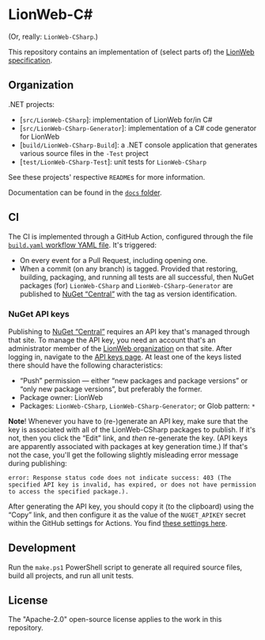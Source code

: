 # LionWeb-C#

(Or, really: `LionWeb-CSharp`.)

This repository contains an implementation of (select parts of) the [LionWeb](https://lionweb.io/) [specification](https://github.com/LionWeb-io/specification).


##  Organization

.NET projects:

* [`src/LionWeb-CSharp`]: implementation of LionWeb for/in C#
* [`src/LionWeb-CSharp-Generator`]: implementation of a C# code generator for LionWeb
* [`build/LionWeb-CSharp-Build`]: a .NET console application that generates various source files in the `-Test` project
* [`test/LionWeb-CSharp-Test`]: unit tests for `LionWeb-CSharp`

See these projects' respective `README`s for more information.

Documentation can be found in the [`docs` folder](docs).


## CI

The CI is implemented through a GitHub Action, configured through the file [`build.yaml` workflow YAML file](./.github/workflows/build.yaml).
It's triggered:

* On every event for a Pull Request, including opening one.
* When a commit (on any branch) is tagged.
    Provided that restoring, building, packaging, and running all tests are all successful,
    then NuGet packages (for) `LionWeb-CSharp` and `LionWeb-CSharp-Generator` are published to [NuGet “Central”](https://www.nuget.org/) with the tag as version identification.

### NuGet API keys

Publishing to [NuGet “Central”](https://www.nuget.org/) requires an API key that's managed through that site.
To manage the API key, you need an account that's an administrator member of the [LionWeb organization](https://www.nuget.org/profiles/LionWeb) on that site.
After logging in, navigate to the [API keys page](https://www.nuget.org/account/apikeys).
At least one of the keys listed there should have the following characteristics:

* “Push” permission — either “new packages and package versions” or “only new package versions”, but preferably the former.
* Package owner: LionWeb
* Packages: `LionWeb-CSharp`, `LionWeb-CSharp-Generator`; or Glob pattern: `*`

**Note**! Whenever you have to (re-)generate an API key, make sure that the key is associated with all of the LionWeb-CSharp packages to publish.
If it's not, then you click the “Edit” link, and *then* re-generate the key.
(API keys are apparently associated with packages at key generation time.)
If that's not the case, you'll get the following slightly misleading error message during publishing:

    error: Response status code does not indicate success: 403 (The specified API key is invalid, has expired, or does not have permission to access the specified package.).

After generating the API key, you should copy it (to the clipboard) using the “Copy” link, and then configure it as the value of the `NUGET_APIKEY` secret within the GitHub settings for Actions.
You find [these settings here](https://github.com/LionWeb-io/lionweb-csharp/settings/secrets/actions).


## Development

Run the `make.ps1` PowerShell script to generate all required source files, build all projects, and run all unit tests.


## License

The "Apache-2.0" open-source license applies to the work in this repository.

